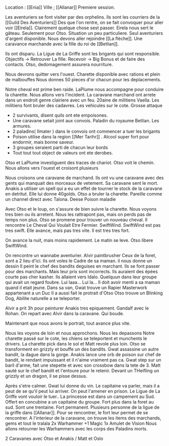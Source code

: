 Location : [[Enia]] 
Ville ; [[Allanar]]
Premiere session.

Les aventuriers se font visiter par des orphelins. Ils sont les courriers de la [[Guild Des Aventuriers]]
Des que l'on rentre, on se fait convoquer pour aller voir [[Eirela]]. Clairement quelque chose sest passer. 
Eirela nous sert le gâteau. Seulement pour Otso.
Situation un peu particuliere. Seul aventuriers d'argent disponible. 
Nous devons aller rejoindre [[La flèche]]. Une caravance marchande avec la fille du roi de [[Betlian]].

Ils ont disparu. La Ligue de La Griffe sont les brigants qui sont responsible. 
Objectifs -> Retrouver La fille. 
Recevoir -> Big Bonus et de faire des contacts. 
Otso, dedomagement assurera nourriture. 

Nous devrons quitter vers l'ouest. Charette disponible avec rations et plein de malbouffes
Nous donnes 50 pieces d'or chacun pour les deplacements. 

Notre cheval est prime ben raide. LaPlume nous accompagne pour conduire la charette.
Nous allons vers l'incident.
La caravane marchand ont arrete dans un endroit genre clairiere avec un feu. 20aine de militiens
Vaella. Les militiens font bruler des cadavres. Les vehicules sur le cote. Grosse attaque
- 2 survivants, disent quils ont ete empoisones.
- Une caravane setait joint aux convois. Paladin du royaume Betlian. Les armures.
- 2 paladins( Ilmater ) dans le convois ont commencer a tuer les brigants
- Poison utilise dans la region [[Mer Tarihr]] . Alcool super fort pour endormir, mais bonne saveur. 
- 3 groupes seraient parti de chacun leur bords
- Tout tout tout object de valeurs ont ete derobes. 

Otso et LaPlume investiguent des traces de chariot. Otso voit le chemin. 
Nous allons vers l'ouest et croisont plusieurs 

Nous croisons une caravane de marchand. Ils ont vu une caravane avec des gents qui manquait des morceaux de vetement.
Sa caravane sent le mort.
Anakis a utiliser un spell qui a eu un effet de tourner le stock de la caravane en detritut. Elle lui donne 40golds. Otso a bruler la charette. 
Pareille comme un channel direct avec Talona. Deese Poison maladie

Avec Otso et le loup, on s'assure de bien suivre la charette. Nous voyons tres bien ou ils arretent. Nous les rattrapont pas, mais on perds pas de temps non plus.
Otso se promene pour trouver un nouveau cheval. Il rencontre Le Cheval Qui Voulait Etre Fermier. SwiftWind. SwiftWind est pas tres swift. Elle avance, mais pas tres vite. Il est tres tres fort. 

On avance la nuit, mais moins rapidement.
Le matin se leve. Otso libere SwiftWind. 

On rencontre un wannabe aventurier. 
Alvir paintbrusher
Ceux de la foret, sont a 2 lieu d'ici. Ils ont voles le Cadre de sa maman. il nous donne un dessin
Il peint le chef des bandits deguises en marchant. Ils se font passer pour des marchants. Mais leur prix sont incorrects.
Ils auraient des épées courte pas cher kasher.
Ils allaient vers Idalo. 
Quelquun dans leur groupe qui avait un regard foubre. Lui laaa...  Lui la... Il doit avoir menti a sa maman quand il etait jeune. 
Dans sa van, Gwat trouve un Rapier Masterwork appartenant a un Duc
Il a aussi fait le protrait d'Otso
Otso trouve un Blinking Dog, Abilite naturelle a se teleporter. 

Alvir a prit 3h pour peinturer Anakis tres epiquement. Gandalf avec le Rohan. 
On repart avec Alvir dans la caravane. Qui boude. 

Maintenant que nous avons le portrait, tout avance plus vite. 

Nous les voyons de loin et nous approchons. Nous les depassons
Notre charette passé sur le cote, les chiens se teleportent et munchents le drivers. La charette pick dans le sol et Matt revole plus loin. Otso se transforment en grizzly et bouffe un des bandits. Gwat assassine un autre bandit, la dague dans la gorge. Anakis lance une orb de poison sur chef de bandit, le rendant impuissant et il n'aime vraiment pas ca. 
Gwat step sur un baril d'arme, fait une stepette et avec son crossbow dans la tete de 3.
Matt sauté sur le chef bandit et l'entoure pour le retenir. Devant un THeifling un grizzly et un dragon, il se pisse dessus.

Après s'etre calmer. Gwat lui donne du vin.  Le capitaine va parler, mais il a peut de se qu'il peut lui arriver. On peut l'amener en prison. Le Ligue de La Griffe vont vouloir le tuer..
La princesse est dans un campement au Sud. Offert en concubine a un capitaine du groupe. 
Fort plus dans la foret au sud. Sont une trentaine. Fort permanent. Plusieurs personne de la ligue de la griffe dans [[Allanar]]. Pour se rencontrer, le fort leur permet de se rencontrer. 
A l'interieur de la caravane, on trouve les items des marchands, gems et tout le tralala
2x Warhammer +1 Magic
1x Amulet de Vision
Nous allons retourner les Warhammers avec les corps des Paladins morts. 

2 Caravanes avec Otso et Anakis / Matt et Oslo



